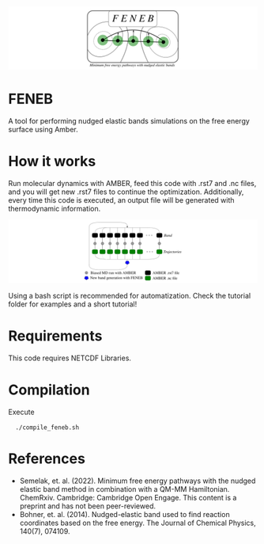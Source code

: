 ![plot](./img1.png)

# FENEB
A tool for performing nudged elastic bands simulations on the free energy surface using Amber.

# How it works
Run molecular dynamics with AMBER, feed this code with .rst7 and .nc files, and you will get new .rst7 files to continue the optimization. Additionally, every time this code is executed, an output file will be generated with thermodynamic information.

![plot](./img2.png)

Using a bash script is recommended for automatization.
Check the tutorial folder for examples and a short tutorial! 

# Requirements
This code requires NETCDF Libraries.

# Compilation 
Execute

```
  ./compile_feneb.sh
```

# References 
- Semelak, et. al. (2022). Minimum free energy pathways with the nudged elastic band method in combination with a QM-MM Hamiltonian. ChemRxiv. Cambridge: Cambridge Open Engage. This content is a preprint and has not been peer-reviewed.
- Bohner, et. al. (2014). Nudged-elastic band used to find reaction coordinates based on the free energy. The Journal of Chemical Physics, 140(7), 074109.
